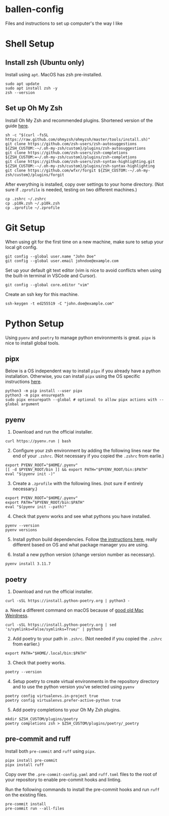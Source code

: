 # ballen-config
Files and instructions to set up computer's the way I like

# Shell Setup

## Install zsh (Ubuntu only)

Install using `apt`. MacOS has zsh pre-installed.

```
sudo apt update
sudo apt install zsh -y
zsh --version
```

## Set up Oh My Zsh

Install Oh My Zsh and recommended plugins. Shortened version of the guide [here](https://github.com/magicdude4eva/iterm-oh-my-zsh-powerlevel10k).

```
sh -c "$(curl -fsSL https://raw.github.com/ohmyzsh/ohmyzsh/master/tools/install.sh)"
git clone https://github.com/zsh-users/zsh-autosuggestions ${ZSH_CUSTOM:-~/.oh-my-zsh/custom}/plugins/zsh-autosuggestions
git clone https://github.com/zsh-users/zsh-completions ${ZSH_CUSTOM:=~/.oh-my-zsh/custom}/plugins/zsh-completions
git clone https://github.com/zsh-users/zsh-syntax-highlighting.git ${ZSH_CUSTOM:-~/.oh-my-zsh/custom}/plugins/zsh-syntax-highlighting
git clone https://github.com/wfxr/forgit ${ZSH_CUSTOM:-~/.oh-my-zsh/custom}/plugins/forgit
```

After everything is installed, copy over settings to your home directory. (Not sure if `.zprofile` is needed, testing on two different machines.)

```
cp .zshrc ~/.zshrc
cp .p10k.zsh ~/.p10k.zsh
cp .zprofile ~/.zprofile
```

# Git Setup

When using git for the first time on a new machine, make sure to setup your local git config.

```
git config --global user.name "John Doe"
git config --global user.email johndoe@example.com
```

Set up your default git text editor (vim is nice to avoid conflicts when using the built-in terminal in VSCode and Cursor).

```
git config --global core.editor "vim"
```

Create an ssh key for this machine.

```
ssh-keygen -t ed255519 -C "john.doe@example.com"
```

# Python Setup

Using `pyenv` and `poetry` to manage python environments is great. `pipx` is nice to install global tools.

## pipx

Below is a OS independent way to install `pipx` if you already have a python installation. Otherwise, you can install `pipx` using the OS specific instructions [here](https://github.com/pypa/pipx?tab=readme-ov-file#install-pipx).

```
python3 -m pip install --user pipx
python3 -m pipx ensurepath
sudo pipx ensurepath --global # optional to allow pipx actions with --global argument
```

## pyenv

1. Download and run the official installer.

```
curl https://pyenv.run | bash
```

2. Configure your zsh environment by adding the following lines near the end of your `.zshrc`. (Not necessary if you copied the `.zshrc` from earlie.)

```
export PYENV_ROOT="$HOME/.pyenv"
[[ -d $PYENV_ROOT/bin ]] && export PATH="$PYENV_ROOT/bin:$PATH"
eval "$(pyenv init -)"
```

3. Create a `.zprofile` with the following lines. (not sure if entirely necessary.)

```
export PYENV_ROOT="$HOME/.pyenv"
export PATH="$PYENV_ROOT/bin:$PATH"
eval "$(pyenv init --path)"
```

4. Check that pyenv works and see what pythons you have installed.

```
pyenv --version
pyenv versions
```

5. Install python build dependencies. Follow [the instructions here](https://github.com/pyenv/pyenv/wiki#suggested-build-environment), really different based on OS and what package manager you are using.

6. Install a new python version (change version number as necessary).

```
pyenv install 3.11.7
```

## poetry

1. Download and run the official installer.

```
curl -sSL https://install.python-poetry.org | python3 -
```

a.  Need a different command on macOS because of [good old Mac Weirdness](https://github.com/python-poetry/install.python-poetry.org/issues/24#issuecomment-2016821135).

```
curl -sSL https://install.python-poetry.org | sed 's/symlinks=False/symlinks=True/' | python3
```

2. Add poetry to your path in `.zshrc`. (Not needed if you copied the `.zshrc` from earlier.)

```
export PATH="$HOME/.local/bin:$PATH"
```

3. Check that poetry works.

```
poetry --version
```

4. Setup poetry to create virtual environments in the repository directory and to use the python version you’ve selected using `pyenv`

```
poetry config virtualenvs.in-project true
poetry config virtualenvs.prefer-active-python true
```

5. Add poetry completions to your Oh My Zsh plugins.

```
mkdir $ZSH_CUSTOM/plugins/poetry
poetry completions zsh > $ZSH_CUSTOM/plugins/poetry/_poetry
```

## pre-commit and ruff

Install both `pre-commit` and `ruff` using `pipx`.

```
pipx install pre-commit
pipx install ruff
```

Copy over the `.pre-commit-config.yaml` and `ruff.toml` files to the root of your repository to enable pre-commit hooks and linting.

Run the following commands to install the pre-commit hooks and run `ruff` on the existing files.

```
pre-commit install
pre-commit run --all-files
```
